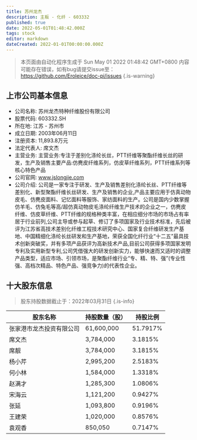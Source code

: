 ```yaml
---
title: 苏州龙杰
description: 主板 - 化纤 - 603332
published: true
date: 2022-05-01T01:48:42.000Z
tags: stock
editor: markdown
dateCreated: 2022-01-01T00:00:00.000Z
---
```


> 本页面由自动化程序生成于 Sun May 01 2022 01:48:42 GMT+0800
> 内容可能存在错误，如有bug请提交issue至：https://github.com/Eroleice/doc-pi/issues
{.is-warning}

## 上市公司基本信息
- 公司名称: 苏州龙杰特种纤维股份有限公司
- 股票代码: 603332.SH
- 所在地: 江苏 - 苏州市
- 成立日期: 2003年06月11日
- 注册资本: 11,893.8万元
- 法定代表人: 席文杰
- 主营业务: 主营业务:专注于差别化涤纶长丝，PTT纤维等聚酯纤维长丝的研发，生产及销售主要产品:仿麂皮纤维系列，仿皮草纤维系列，PTT纤维系列等核心特色产品
- 公司官网: www.jslongjie.com
- 公司介绍: 公司是一家专注于研发、生产及销售差别化涤纶长丝、PTT纤维等差别化、新型聚酯纤维长丝研发、生产及销售的企业,产品主要应用于仿真动物皮毛、仿麂皮面料、记忆面料等服饰、家纺面料的生产。公司是国内少数掌握仿羊毛、仿兔毛等高/超仿真动物皮毛涤纶纤维生产技术的企业之一，仿麂皮纤维、仿皮草纤维、PTT纤维的规格种类丰富，在相应细分市场的市场占有率居于行业前列,公司主导或参与起草、修订了多项国家及行业技术标准，先后被评为江苏省高技术差别化纤维工程技术研究中心、国家复合纤维研发生产基地、中国精细化涤纶长丝研发和生产基地，荣获全国化纤行业“十二五”最具技术创新突破奖，并有多项产品获评为高新技术产品,目前公司获得多项国家发明专利及实用新型专利,公司凭借强大的研发创新实力，能够快速而又适时的调整产品类型，适应市场、引领市场，是聚酯纤维行业“专、精、特、强”(专业性强、高档次精品、特色产品、强竞争力)的代表性企业。


## 十大股东信息
> 股东持股数据截止于：2022年03月31日
{.is-info}

| 股东名称 | 持股数量（股） | 持股比例 |
| --- | --- | --- |
| 张家港市龙杰投资有限公司 | 61,600,000 | 51.7917% |
| 席文杰 | 3,784,000 | 3.1815% |
| 席靓 | 3,784,000 | 3.1815% |
| 杨小芹 | 2,995,200 | 2.5183% |
| 何小林 | 1,584,000 | 1.3318% |
| 赵满才 | 1,285,300 | 1.0806% |
| 宋海云 | 1,121,200 | 0.9427% |
| 张延 | 1,093,800 | 0.9196% |
| 王建荣 | 1,020,000 | 0.8576% |
| 袁观香 | 850,050 | 0.7147% |




